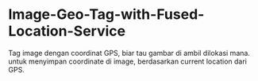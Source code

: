 # Image-Geo-Tag-with-Fused-Location-Service
Tag image dengan coordinat GPS, biar tau gambar di ambil dilokasi mana. untuk menyimpan coordinate di image, berdasarkan current location dari GPS. 
